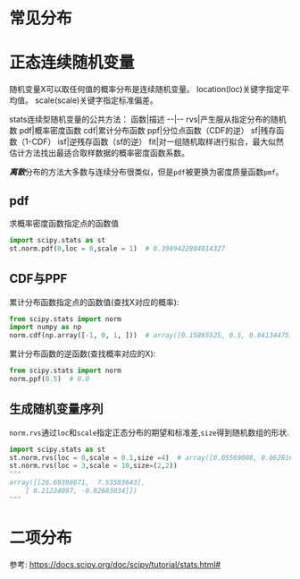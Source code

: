 
# 常见分布



# 正态连续随机变量
随机变量X可以取任何值的概率分布是连续随机变量。 location(loc)关键字指定平均值。 scale(scale)关键字指定标准偏差。

stats连续型随机变量的公共方法：
函数|描述
--|--
rvs|产生服从指定分布的随机数
pdf|概率密度函数
cdf|累计分布函数
ppf|分位点函数（CDF的逆）
sf|残存函数（1-CDF）
isf|逆残存函数（sf的逆）
fit|对一组随机取样进行拟合，最大似然估计方法找出最适合取样数据的概率密度函数系数。

***离散***分布的方法大多数与连续分布很类似，但是`pdf`被更换为密度质量函数`pmf`。


## pdf
求概率密度函数指定点的函数值
```python
import scipy.stats as st
st.norm.pdf(0,loc = 0,scale = 1)  # 0.3989422804014327
```


## CDF与PPF
累计分布函数指定点的函数值(查找X对应的概率):
```python
from scipy.stats import norm
import numpy as np
norm.cdf(np.array([-1, 0, 1, ]))  # array([0.15865525, 0.5, 0.84134475])
```
累计分布函数的逆函数(查找概率对应的X):
```python
from scipy.stats import norm
norm.ppf(0.5)  # 0.0
```

## 生成随机变量序列
`norm.rvs`通过`loc`和`scale`指定正态分布的期望和标准差,`size`得到随机数组的形状.


```python
import scipy.stats as st 
st.norm.rvs(loc = 0,scale = 0.1,size =4)  # array([0.05569008, 0.06281672, 0.02828948, 0.00240669])
st.norm.rvs(loc = 3,scale = 10,size=(2,2))
"""
array([[26.69398671,  7.53583643],
    [ 0.21224097, -0.92683034]])
"""
```






# 二项分布




参考:
https://docs.scipy.org/doc/scipy/tutorial/stats.html#